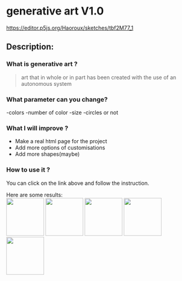 # generative art V1.0
https://editor.p5js.org/Haoroux/sketches/tbf2M77_1
## Description:
### What is generative art ?
>art that in whole or in part has been created with the use of an autonomous system
### What parameter can you change?
-colors
-number of color
-size
-circles or not


### What I will improve ?
- Make a real html page for the project
- Add more options of customisations
- Add more shapes(maybe)

### How to use it ?
You can click on the link above and follow the instruction.

Here are some results:  
<img src="https://github.com/Haoroux/generatif-art/assets/52127278/44245b22-ff54-4b1d-abbf-c70482321cf8" width="100" height="100" />
<img src="https://github.com/Haoroux/generative-art/assets/52127278/7881c31f-72ef-41c2-a200-08115db4c508" width="100" height="100" />
<img src="https://github.com/Haoroux/generative-art/assets/52127278/44125147-426e-4348-8861-be11ac8f580a" width="100" height="100" />
<img src="https://github.com/Haoroux/generative-art/assets/52127278/87c75a79-f0e4-40c5-a9ae-e127ad2bac6c" width="100" height="100" />
<img src="https://github.com/Haoroux/generative-art/assets/52127278/116d8ea4-3733-4954-b0e1-419eedc6b84e" width="100" height="100" />
